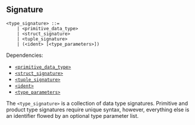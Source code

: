## Signature

```ebnf
<type_signature> ::=
    | <primitive_data_type>
    | <struct_signature>
    | <tuple_signature>
    | (<ident> [<type_parameters>])
```

Dependencies:

- [`<primitive_data_type>`](./primitive-types.md)
- [`<struct_signature>`](./product-types.md)
- [`<tuple_signature>`](./sum-types.md)
- [`<ident>`](../identifiers.md)
- [`<type_parameters>`](./generics.md)

The `<type_signature>` is a collection of data type signatures. Primitive and product type
signatures require unique syntax, however, everything else is an identifier flowed by an optional
type parameter list.
